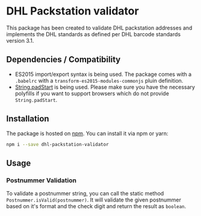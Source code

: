 # DHL Packstation validator
This package has been created to validate DHL packstation addresses and implements the DHL standards as defined per
DHL barcode standards version 3.1.

## Dependencies / Compatibility
* ES2015 import/export syntax is being used. The package comes with a `.babelrc` with a `transform-es2015-modules-commonjs` pluin definition.
* [String.padStart](https://developer.mozilla.org/en-US/docs/Web/JavaScript/Reference/Global_Objects/String/padStart) is being used. Please make sure you have the necessary polyfills if you want to support browsers which do not provide `String.padStart`.

## Installation
The package is hosted on [npm](https://www.npmjs.com/package/dhl-packstation-validator). You can install it via npm or yarn:
```bash
npm i --save dhl-packstation-validator
``` 

## Usage
### Postnummer Validation
To validate a postnummer string, you can call the static method `Postnummer.isValid(postnummer)`. It will validate
the given postnummer based on it's format and the check digit and return the result as `boolean`.